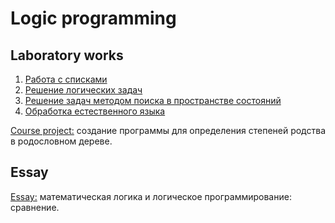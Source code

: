 # Logic programming
## Laboratory works
1. [Работа с списками](/lab_01/REPORT.md)
2. [Решение логических задач](/lab_02/REPORT.md)
3. [Решение задач методом поиска в пространстве состояний](/lab_03/REPORT.md)
4. [Обработка естественного языка](/lab_04/REPORT.md)

[Course project:](/cp/REPORT.md) создание программы для определения степеней родства в родословном дереве.
## Essay

[Essay:](/cp/Essay.md) математическая логика и логическое программирование: сравнение.
